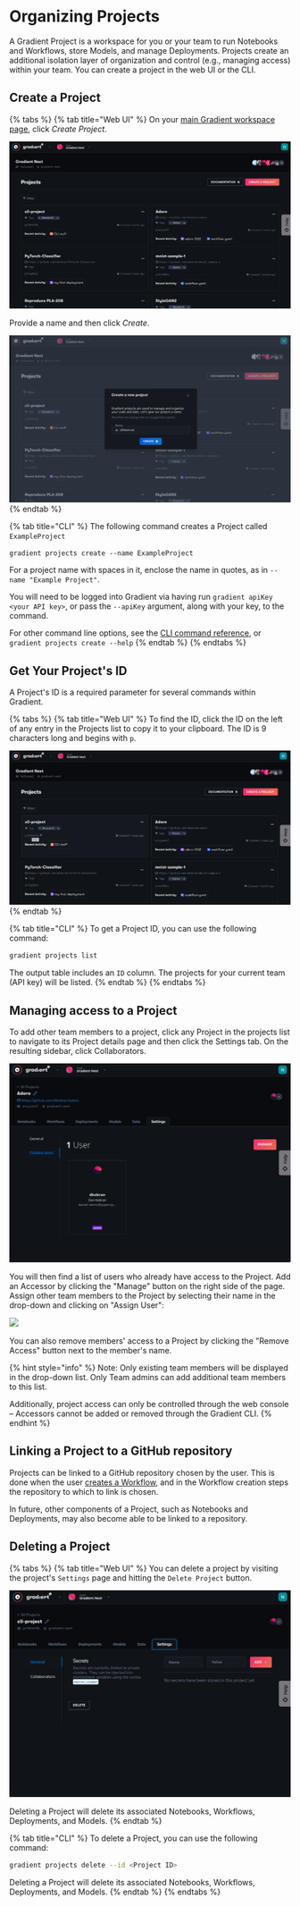 # Organizing Projects

A Gradient Project is a workspace for you or your team to run Notebooks and Workflows, store Models, and manage Deployments. Projects create an additional isolation layer of organization and control \(e.g., managing access\) within your team. You can create a project in the web UI or the CLI.

## Create a Project

{% tabs %}
{% tab title="Web UI" %}
On your [main Gradient workspace page](https://console.paperspace.com/projects), click _Create Project_.

![](../../.gitbook/assets/project_create_1%20%281%29.png)

Provide a name and then click _Create_.

![](../../.gitbook/assets/project_create_2.png)
{% endtab %}

{% tab title="CLI" %}
The following command creates a Project called `ExampleProject`

```text
gradient projects create --name ExampleProject
```

For a project name with spaces in it, enclose the name in quotes, as in `--name "Example Project"`.

You will need to be logged into Gradient via having run `gradient apiKey <your API key>`, or pass the `--apiKey` argument, along with your key, to the command.

For other command line options, see the [CLI command reference](https://paperspace.github.io/gradient-cli/gradient.cli.html#gradient-projects), or `gradient projects create --help`
{% endtab %}
{% endtabs %}

## Get Your Project's ID

A Project's ID is a required parameter for several commands within Gradient.

{% tabs %}
{% tab title="Web UI" %}
To find the ID, click the ID on the left of any entry in the Projects list to copy it to your clipboard. The ID is 9 characters long and begins with `p`.

![](../../.gitbook/assets/project_id.png)
{% endtab %}

{% tab title="CLI" %}
To get a Project ID, you can use the following command:

```bash
gradient projects list
```

The output table includes an `ID` column. The projects for your current team \(API key\) will be listed.
{% endtab %}
{% endtabs %}

## Managing access to a Project

To add other team members to a project, click any Project in the projects list to navigate to its Project details page and then click the Settings tab. On the resulting sidebar, click Collaborators.

![](../../.gitbook/assets/collaborators.png)

You will then find a list of users who already have access to the Project. Add an Accessor by clicking the "Manage" button on the right side of the page. Assign other team members to the Project by selecting their name in the drop-down and clicking on "Assign User":

![](../../.gitbook/assets/assign-user8%20%281%29.png)

You can also remove members' access to a Project by clicking the "Remove Access" button next to the member's name.

{% hint style="info" %}
Note: Only existing team members will be displayed in the drop-down list. Only Team admins can add additional team members to this list.

Additionally, project access can only be controlled through the web console – Accessors cannot be added or removed through the Gradient CLI.
{% endhint %}

## Linking a Project to a GitHub repository

Projects can be linked to a GitHub repository chosen by the user. This is done when the user [creates a Workflow](https://docs.paperspace.com/gradient/explore-train-deploy/workflows/getting-started-with-workflows#create-a-workflow), and in the Workflow creation steps the repository to which to link is chosen.

In future, other components of a Project, such as Notebooks and Deployments, may also become able to be linked to a repository.

## Deleting a Project

{% tabs %}
{% tab title="Web UI" %}
You can delete a project by visiting the project's `Settings` page and hitting the `Delete Project` button.

![](../../.gitbook/assets/project_delete.png)

Deleting a Project will delete its associated Notebooks, Workflows, Deployments, and Models.
{% endtab %}

{% tab title="CLI" %}
To delete a Project, you can use the following command:

```bash
gradient projects delete --id <Project ID>
```

Deleting a Project will delete its associated Notebooks, Workflows, Deployments, and Models.
{% endtab %}
{% endtabs %}

